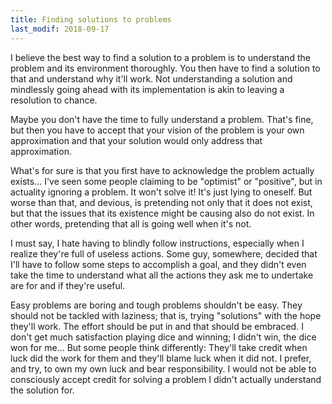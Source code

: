 ```yaml
---
title: Finding solutions to problems
last_modif: 2018-09-17
---
```

I believe the best way to find a solution to a problem is to understand the
problem and its environment thoroughly. You then have to find a solution to that
and understand why it'll work. Not understanding a solution and mindlessly going
ahead with its implementation is akin to leaving a resolution to chance.

Maybe you don't have the time to fully understand a problem. That's fine, but
then you have to accept that your vision of the problem is your own
approximation and that your solution would only address that approximation.

What's for sure is that you first have to acknowledge the problem actually
exists... I've seen some people claiming to be "optimist" or "positive",
but in actuality ignoring a problem. It won't solve it! It's just lying to
oneself. But worse than that, and devious, is pretending not only that it does
not exist, but that the issues that its existence might be causing also do not
exist. In other words, pretending that all is going well when it's not.

I must say, I hate having to blindly follow instructions, especially when I
realize they're full of useless actions. Some guy, somewhere, decided that I'll
have to follow some steps to accomplish a goal, and they didn't even take the
time to understand what all the actions they ask me to undertake are for and if
they're useful.

Easy problems are boring and tough problems shouldn't be easy. They should not
be tackled with laziness; that is, trying "solutions" with the hope they'll
work. The effort should be put in and that should be embraced. I don't get much
satisfaction playing dice and winning; I didn't win, the dice won for me...
But some people think differently: They'll take credit when luck did the work
for them and they'll blame luck when it did not. I prefer, and try, to own my
own luck and bear responsibility. I would not be able to consciously accept
credit for solving a problem I didn't actually understand the solution for.